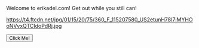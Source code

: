 <!DOCTYPEhtml>

<body> Welcome to erikadel.com! Get out while you still can!

<img>https://t4.ftcdn.net/jpg/01/15/20/75/360_F_115207580_US2etunH78I7iMYHOoNVvxQTCIdoPdRj.jpg</img>

</body>

<button type="button" onclick="alert('Hello world!')">Click Me!</button>
